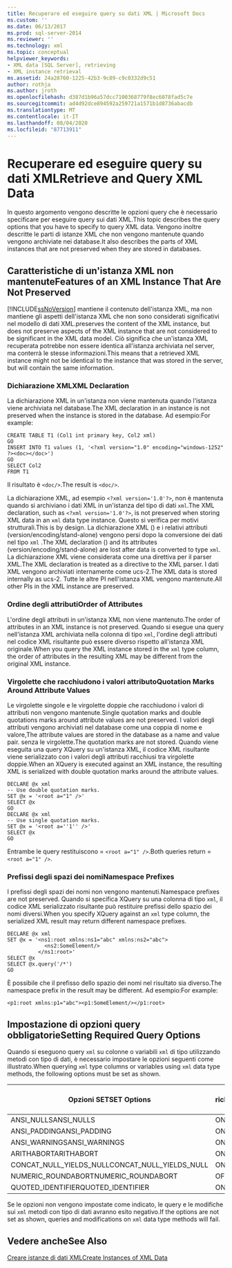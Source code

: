 ```yaml
---
title: Recuperare ed eseguire query su dati XML | Microsoft Docs
ms.custom: ''
ms.date: 06/13/2017
ms.prod: sql-server-2014
ms.reviewer: ''
ms.technology: xml
ms.topic: conceptual
helpviewer_keywords:
- XML data [SQL Server], retrieving
- XML instance retrieval
ms.assetid: 24a28760-1225-42b3-9c89-c9c0332d9c51
author: rothja
ms.author: jroth
ms.openlocfilehash: d387d1b96a57dcc7100368779f8ec6078fad5c7e
ms.sourcegitcommit: ad4d92dce894592a259721a1571b1d8736abacdb
ms.translationtype: MT
ms.contentlocale: it-IT
ms.lasthandoff: 08/04/2020
ms.locfileid: "87713911"
---
```

# <a name="retrieve-and-query-xml-data"></a><span data-ttu-id="4fa16-102">Recuperare ed eseguire query su dati XML</span><span class="sxs-lookup"><span data-stu-id="4fa16-102">Retrieve and Query XML Data</span></span>
  <span data-ttu-id="4fa16-103">In questo argomento vengono descritte le opzioni query che è necessario specificare per eseguire query sui dati XML.</span><span class="sxs-lookup"><span data-stu-id="4fa16-103">This topic describes the query options that you have to specify to query XML data.</span></span> <span data-ttu-id="4fa16-104">Vengono inoltre descritte le parti di istanze XML che non vengono mantenute quando vengono archiviate nei database.</span><span class="sxs-lookup"><span data-stu-id="4fa16-104">It also describes the parts of XML instances that are not preserved when they are stored in databases.</span></span>  
  
##  <a name="features-of-an-xml-instance-that-are-not-preserved"></a><a name="features"></a> <span data-ttu-id="4fa16-105">Caratteristiche di un'istanza XML non mantenute</span><span class="sxs-lookup"><span data-stu-id="4fa16-105">Features of an XML Instance That Are Not Preserved</span></span>  
 [!INCLUDE[ssNoVersion](../../includes/ssnoversion-md.md)] <span data-ttu-id="4fa16-106">mantiene il contenuto dell'istanza XML, ma non mantiene gli aspetti dell'istanza XML che non sono considerati significativi nel modello di dati XML.</span><span class="sxs-lookup"><span data-stu-id="4fa16-106">preserves the content of the XML instance, but does not preserve aspects of the XML instance that are not considered to be significant in the XML data model.</span></span> <span data-ttu-id="4fa16-107">Ciò significa che un'istanza XML recuperata potrebbe non essere identica all'istanza archiviata nel server, ma conterrà le stesse informazioni.</span><span class="sxs-lookup"><span data-stu-id="4fa16-107">This means that a retrieved XML instance might not be identical to the instance that was stored in the server, but will contain the same information.</span></span>  
  
### <a name="xml-declaration"></a><span data-ttu-id="4fa16-108">Dichiarazione XML</span><span class="sxs-lookup"><span data-stu-id="4fa16-108">XML Declaration</span></span>  
 <span data-ttu-id="4fa16-109">La dichiarazione XML in un'istanza non viene mantenuta quando l'istanza viene archiviata nel database.</span><span class="sxs-lookup"><span data-stu-id="4fa16-109">The XML declaration in an instance is not preserved when the instance is stored in the database.</span></span> <span data-ttu-id="4fa16-110">Ad esempio:</span><span class="sxs-lookup"><span data-stu-id="4fa16-110">For example:</span></span>  
  
```  
CREATE TABLE T1 (Col1 int primary key, Col2 xml)  
GO  
INSERT INTO T1 values (1, '<?xml version="1.0" encoding="windows-1252" ?><doc></doc>')  
GO  
SELECT Col2  
FROM T1  
```  
  
 <span data-ttu-id="4fa16-111">Il risultato è `<doc/>`.</span><span class="sxs-lookup"><span data-stu-id="4fa16-111">The result is `<doc/>`.</span></span>  
  
 <span data-ttu-id="4fa16-112">La dichiarazione XML, ad esempio `<?xml version='1.0'?>`, non è mantenuta quando si archiviano i dati XML in un'istanza del tipo di dati `xml`.</span><span class="sxs-lookup"><span data-stu-id="4fa16-112">The XML declaration, such as `<?xml version='1.0'?>`, is not preserved when storing XML data in an `xml` data type instance.</span></span> <span data-ttu-id="4fa16-113">Questo si verifica per motivi strutturali.</span><span class="sxs-lookup"><span data-stu-id="4fa16-113">This is by design.</span></span> <span data-ttu-id="4fa16-114">La dichiarazione XML () e i relativi attributi (version/encoding/stand-alone) vengono persi dopo la conversione dei dati nel tipo `xml` .</span><span class="sxs-lookup"><span data-stu-id="4fa16-114">The XML declaration () and its attributes (version/encoding/stand-alone) are lost after data is converted to type `xml`.</span></span> <span data-ttu-id="4fa16-115">La dichiarazione XML viene considerata come una direttiva per il parser XML.</span><span class="sxs-lookup"><span data-stu-id="4fa16-115">The XML declaration is treated as a directive to the XML parser.</span></span> <span data-ttu-id="4fa16-116">I dati XML vengono archiviati internamente come ucs-2.</span><span class="sxs-lookup"><span data-stu-id="4fa16-116">The XML data is stored internally as ucs-2.</span></span> <span data-ttu-id="4fa16-117">Tutte le altre PI nell'istanza XML vengono mantenute.</span><span class="sxs-lookup"><span data-stu-id="4fa16-117">All other PIs in the XML instance are preserved.</span></span>  
  
  
### <a name="order-of-attributes"></a><span data-ttu-id="4fa16-118">Ordine degli attributi</span><span class="sxs-lookup"><span data-stu-id="4fa16-118">Order of Attributes</span></span>  
 <span data-ttu-id="4fa16-119">L'ordine degli attributi in un'istanza XML non viene mantenuto.</span><span class="sxs-lookup"><span data-stu-id="4fa16-119">The order of attributes in an XML instance is not preserved.</span></span> <span data-ttu-id="4fa16-120">Quando si esegue una query nell'istanza XML archiviata nella colonna di tipo `xml`, l'ordine degli attributi nel codice XML risultante può essere diverso rispetto all'istanza XML originale.</span><span class="sxs-lookup"><span data-stu-id="4fa16-120">When you query the XML instance stored in the `xml` type column, the order of attributes in the resulting XML may be different from the original XML instance.</span></span>  
  
  
### <a name="quotation-marks-around-attribute-values"></a><span data-ttu-id="4fa16-121">Virgolette che racchiudono i valori attributo</span><span class="sxs-lookup"><span data-stu-id="4fa16-121">Quotation Marks Around Attribute Values</span></span>  
 <span data-ttu-id="4fa16-122">Le virgolette singole e le virgolette doppie che racchiudono i valori di attributi non vengono mantenute.</span><span class="sxs-lookup"><span data-stu-id="4fa16-122">Single quotation marks and double quotations marks around attribute values are not preserved.</span></span> <span data-ttu-id="4fa16-123">I valori degli attributi vengono archiviati nel database come una coppia di nome e valore,</span><span class="sxs-lookup"><span data-stu-id="4fa16-123">The attribute values are stored in the database as a name and value pair.</span></span> <span data-ttu-id="4fa16-124">senza le virgolette.</span><span class="sxs-lookup"><span data-stu-id="4fa16-124">The quotation marks are not stored.</span></span> <span data-ttu-id="4fa16-125">Quando viene eseguita una query XQuery su un'istanza XML, il codice XML risultante viene serializzato con i valori degli attributi racchiusi tra virgolette doppie.</span><span class="sxs-lookup"><span data-stu-id="4fa16-125">When an XQuery is executed against an XML instance, the resulting XML is serialized with double quotation marks around the attribute values.</span></span>  
  
```  
DECLARE @x xml  
-- Use double quotation marks.  
SET @x = '<root a="1" />'  
SELECT @x  
GO  
DECLARE @x xml  
-- Use single quotation marks.  
SET @x = '<root a=''1'' />'  
SELECT @x  
GO  
```  
  
 <span data-ttu-id="4fa16-126">Entrambe le query restituiscono = `<root a="1" />`.</span><span class="sxs-lookup"><span data-stu-id="4fa16-126">Both queries return = `<root a="1" />`.</span></span>  
  
  
### <a name="namespace-prefixes"></a><span data-ttu-id="4fa16-127">Prefissi degli spazi dei nomi</span><span class="sxs-lookup"><span data-stu-id="4fa16-127">Namespace Prefixes</span></span>  
 <span data-ttu-id="4fa16-128">I prefissi degli spazi dei nomi non vengono mantenuti.</span><span class="sxs-lookup"><span data-stu-id="4fa16-128">Namespace prefixes are not preserved.</span></span> <span data-ttu-id="4fa16-129">Quando si specifica XQuery su una colonna di tipo `xml`, il codice XML serializzato risultante può restituire prefissi dello spazio dei nomi diversi.</span><span class="sxs-lookup"><span data-stu-id="4fa16-129">When you specify XQuery against an `xml` type column, the serialized XML result may return different namespace prefixes.</span></span>  
  
```  
DECLARE @x xml  
SET @x = '<ns1:root xmlns:ns1="abc" xmlns:ns2="abc">  
            <ns2:SomeElement/>  
          </ns1:root>'  
SELECT @x  
SELECT @x.query('/*')  
GO  
```  
  
 <span data-ttu-id="4fa16-130">È possibile che il prefisso dello spazio dei nomi nel risultato sia diverso.</span><span class="sxs-lookup"><span data-stu-id="4fa16-130">The namespace prefix in the result may be different.</span></span> <span data-ttu-id="4fa16-131">Ad esempio:</span><span class="sxs-lookup"><span data-stu-id="4fa16-131">For example:</span></span>  
  
```  
<p1:root xmlns:p1="abc"><p1:SomeElement/></p1:root>  
```  
  
  
##  <a name="setting-required-query-options"></a><a name="query"></a> <span data-ttu-id="4fa16-132">Impostazione di opzioni query obbligatorie</span><span class="sxs-lookup"><span data-stu-id="4fa16-132">Setting Required Query Options</span></span>  
 <span data-ttu-id="4fa16-133">Quando si eseguono query `xml` su colonne o variabili `xml` di tipo utilizzando metodi con tipo di dati, è necessario impostare le opzioni seguenti come illustrato.</span><span class="sxs-lookup"><span data-stu-id="4fa16-133">When querying `xml` type columns or variables using `xml` data type methods, the following options must be set as shown.</span></span>  
  
|<span data-ttu-id="4fa16-134">Opzioni SET</span><span class="sxs-lookup"><span data-stu-id="4fa16-134">SET Options</span></span>|<span data-ttu-id="4fa16-135">Valori richiesti</span><span class="sxs-lookup"><span data-stu-id="4fa16-135">Required Values</span></span>|  
|-----------------|---------------------|  
|<span data-ttu-id="4fa16-136">ANSI_NULLS</span><span class="sxs-lookup"><span data-stu-id="4fa16-136">ANSI_NULLS</span></span>|<span data-ttu-id="4fa16-137">ON</span><span class="sxs-lookup"><span data-stu-id="4fa16-137">ON</span></span>|  
|<span data-ttu-id="4fa16-138">ANSI_PADDING</span><span class="sxs-lookup"><span data-stu-id="4fa16-138">ANSI_PADDING</span></span>|<span data-ttu-id="4fa16-139">ON</span><span class="sxs-lookup"><span data-stu-id="4fa16-139">ON</span></span>|  
|<span data-ttu-id="4fa16-140">ANSI_WARNINGS</span><span class="sxs-lookup"><span data-stu-id="4fa16-140">ANSI_WARNINGS</span></span>|<span data-ttu-id="4fa16-141">ON</span><span class="sxs-lookup"><span data-stu-id="4fa16-141">ON</span></span>|  
|<span data-ttu-id="4fa16-142">ARITHABORT</span><span class="sxs-lookup"><span data-stu-id="4fa16-142">ARITHABORT</span></span>|<span data-ttu-id="4fa16-143">ON</span><span class="sxs-lookup"><span data-stu-id="4fa16-143">ON</span></span>|  
|<span data-ttu-id="4fa16-144">CONCAT_NULL_YIELDS_NULL</span><span class="sxs-lookup"><span data-stu-id="4fa16-144">CONCAT_NULL_YIELDS_NULL</span></span>|<span data-ttu-id="4fa16-145">ON</span><span class="sxs-lookup"><span data-stu-id="4fa16-145">ON</span></span>|  
|<span data-ttu-id="4fa16-146">NUMERIC_ROUNDABORT</span><span class="sxs-lookup"><span data-stu-id="4fa16-146">NUMERIC_ROUNDABORT</span></span>|<span data-ttu-id="4fa16-147">OFF</span><span class="sxs-lookup"><span data-stu-id="4fa16-147">OFF</span></span>|  
|<span data-ttu-id="4fa16-148">QUOTED_IDENTIFIER</span><span class="sxs-lookup"><span data-stu-id="4fa16-148">QUOTED_IDENTIFIER</span></span>|<span data-ttu-id="4fa16-149">ON</span><span class="sxs-lookup"><span data-stu-id="4fa16-149">ON</span></span>|  
  
 <span data-ttu-id="4fa16-150">Se le opzioni non vengono impostate come indicato, le query e le modifiche sui `xml` metodi con tipo di dati avranno esito negativo.</span><span class="sxs-lookup"><span data-stu-id="4fa16-150">If the options are not set as shown, queries and modifications on `xml` data type methods will fail.</span></span>  
  
  
## <a name="see-also"></a><span data-ttu-id="4fa16-151">Vedere anche</span><span class="sxs-lookup"><span data-stu-id="4fa16-151">See Also</span></span>  
 [<span data-ttu-id="4fa16-152">Creare istanze di dati XML</span><span class="sxs-lookup"><span data-stu-id="4fa16-152">Create Instances of XML Data</span></span>](create-instances-of-xml-data.md)  
  
  
